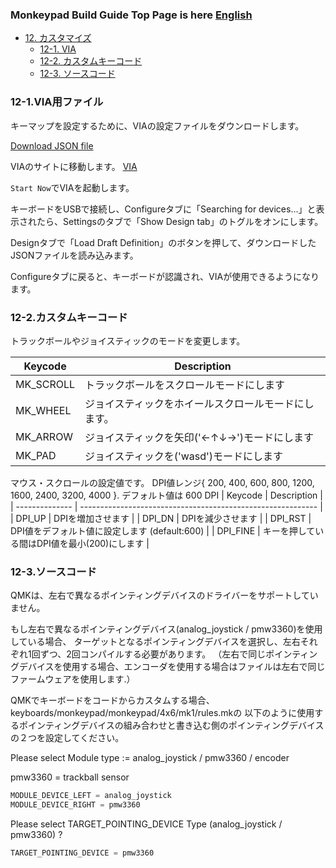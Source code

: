 ### Monkeypad Build Guide Top Page is here [English](01_build_guide.md)

  - [12. カスタマイズ](11_全体の組み立て.md)
    - [12-1. VIA](#12-1VIA用ファイル)
    - [12-2. カスタムキーコード](#12-2カスタムキーコード)
    - [12-3. ソースコード](#12-3ソースコード)

### 12-1.VIA用ファイル

キーマップを設定するために、VIAの設定ファイルをダウンロードします。

[Download JSON file](https://github.com/monkeypad/monkeypad/releases/download/v0.1.0/monkeypad_via.json)

VIAのサイトに移動します。
[VIA](https://www.caniusevia.com/)

`Start Now`でVIAを起動します。

キーボードをUSBで接続し、Configureタブに「Searching for devices…」と表示されたら、Settingsのタブで「Show Design tab」のトグルをオンにします。

Designタブで「Load Draft Definition」のボタンを押して、ダウンロードしたJSONファイルを読み込みます。

Configureタブに戻ると、キーボードが認識され、VIAが使用できるようになります。

### 12-2.カスタムキーコード

トラックボールやジョイスティックのモードを変更します。

| Keycode        | Description                                                 |
| -------------- | ----------------------------------------------------------- |
| MK_SCROLL | トラックボールをスクロールモードにします |
| MK_WHEEL | ジョイスティックをホイールスクロールモードにします。 | 
| MK_ARROW | ジョイスティックを矢印('←↑↓→')モードにします | 
| MK_PAD | ジョイスティックを('wasd')モードにします | 

マウス・スクロールの設定値です。
DPI値レンジ{ 200, 400, 600, 800, 1200, 1600, 2400, 3200, 4000 }. デフォルト値は 600 DPI
| Keycode        | Description                                                 |
| -------------- | ----------------------------------------------------------- |
| DPI_UP | DPIを増加させます |
| DPI_DN | DPIを減少させます | 
| DPI_RST | DPI値をデフォルト値に設定します (default:600) | 
| DPI_FINE | キーを押している間はDPI値を最小(200)にします | 

### 12-3.ソースコード

QMKは、左右で異なるポインティングデバイスのドライバーをサポートしていません。

もし左右で異なるポインティングデバイス(analog_joystick / pmw3360)を使用している場合、
ターゲットとなるポインティングデバイスを選択し、左右それぞれ1回ずつ、2回コンパイルする必要があります。
（左右で同じポインティングデバイスを使用する場合、エンコーダを使用する場合はファイルは左右で同じファームウェアを使用します.）

QMKでキーボードをコードからカスタムする場合、keyboards/monkeypad/monkeypad/4x6/mk1/rules.mkの
以下のように使用するポインティングデバイスの組み合わせと書き込む側のポインティングデバイスの２つを設定してください。

Please select Module type := analog_joystick / pmw3360 / encoder

pmw3360 = trackball sensor

```c
MODULE_DEVICE_LEFT = analog_joystick
MODULE_DEVICE_RIGHT = pmw3360
```

Please select TARGET_POINTING_DEVICE Type (analog_joystick / pmw3360) ?

```c
TARGET_POINTING_DEVICE = pmw3360
```
